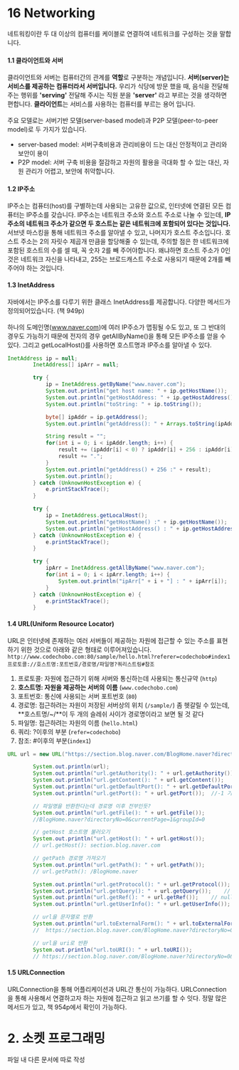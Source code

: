 # 16 Networking
네트워킹이란 두 대 이상의 컴퓨터를 케이블로 연결하여 네트워크를 구성하는 것을 말합니다. 
#### 1.1 클라이언트와 서버
클라이언트와 서버는 컴퓨터간의 관계를 **역할**로 구분하는 개념입니다. **서버(server)는 서비스를 제공하는 컴퓨터라서 서버입니다.** 우리가 식당에 방문 했을 때, 음식을 전달해주는 행위를 **'serving'** 전달해 주시는 직원 분을 **'server'** 라고 부르는 것을 생각하면 편합니다. **클라이언트**는 서비스를 사용하는 컴퓨터를 부르는 용어 입니다. <br> <br>
주요 모델로는 서버기반 모델(server-based model)과 P2P 모델(peer-to-peer model)로 두 가지가 있습니다. 
- server-based model: 서버구축비용과 관리비용이 드는 대신 안정적이고 관리와 보안이 용이
- P2P model: 서버 구축 비용을 절감하고 자원의 활용을 극대화 할 수 있는 대신, 자원 관리가 어렵고, 보안에 취약합니다.

#### 1.2 IP주소
IP주소는 컴퓨터(host)를 구별하는데 사용되는 고유한 값으로, 인터넷에 연결된 모든 컴퓨터는 IP주소를 갖습니다. IP주소는 네트워크 주소와 호스트 주소로 나눌 수 있는데, **IP주소의 네트워크 주소가 같으면 두 호스트는 같은 네트워크에 포함되어 있다는 것입니다.**
<br>
서브넷 마스킹을 통해 네트워크 주소를 알아낼 수 있고, 나머지가 호스트 주소입니다. 호스트 주소는 2의 자릿수 제곱개 만큼을 할당해줄 수 있는데, 주의할 점은 한 네트워크에 포함된 호스트의 수를 셀 때, 꼭 숫자 2를 빼 주어야합니다. 왜냐하면 호스트 주소가 0인 것은 네트워크 자신을 나타내고, 255는 브로드캐스트 주소로 사용되기 때문에 2개를 빼 주어야 하는 것입니다.

#### 1.3 InetAddress
자바에서는 IP주소를 다루기 위한 클래스 InetAddress를 제공합니다. 다양한 메서드가정의되어있습니다. (책 949p) <br> <br>
하나의 도메인명(www.naver.com)에 여러 IP주소가 맵핑될 수도 있고, 또 그 반대의 경우도 가능하기 때문에 전자의 경우 getAllByName()을 통해 모든 IP주소를 얻을 수 있다. 그리고 getLocalHost()를 사용하면 호스트명과 IP주소를 알아낼 수 있다.


```java
InetAddress ip = null;
        InetAddress[] ipArr = null;

        try {
            ip = InetAddress.getByName("www.naver.com");
            System.out.println("get host name: " + ip.getHostName());
            System.out.println("getHostAddress: " + ip.getHostAddress());
            System.out.println("toString: " + ip.toString());

            byte[] ipAddr = ip.getAddress();
            System.out.println("getAddress(): " + Arrays.toString(ipAddr));

            String result = "";
            for(int i = 0; i < ipAddr.length; i++) {
                result += (ipAddr[i] < 0) ? ipAddr[i] + 256 : ipAddr[i];
                result += ".";
            }
            System.out.println("getAddress() + 256 :" + result);
            System.out.println();
        } catch (UnknownHostException e) {
            e.printStackTrace();
        }

        try {
            ip = InetAddress.getLocalHost();
            System.out.println("getHostName() :" + ip.getHostName());
            System.out.println("getHostAddress() : " + ip.getHostAddress());
        } catch (UnknownHostException e) {
            e.printStackTrace();
        }

        try {
            ipArr = InetAddress.getAllByName("www.naver.com");
            for(int i = 0; i < ipArr.length; i++) {
                System.out.println("ipArr[" + i + "] : " + ipArr[i]);
            }
        } catch (UnknownHostException e) {
            e.printStackTrace();
        }
```

#### 1.4 URL(Uniform Resource Locator)
URL은 인터넷에 존재하는 여러 서버들이 제공하는 자원에 접근할 수 있는 주소를 표현하기 위한 것으로 아래와 같은 형태로 이루어져있습니다. <br> `http://www.codechobo.com:80/sample/hello.html?referer=codechobo#index1` <br> `프로토콜://호스트명:포트번호/경로명/파일명?쿼리스트링#참조`
1. 프로토콜: 자원에 접근하기 위해 서버와 통신하는데 사용되는 통신규약 (`http`)
2. **호스트명: 자원을 제공하는 서버의 이름** (`www.codechobo.com`)
3. 포트번호: 통신에 사용되는 서버 포트번호 (`80`)
4. 경로명: 접근하려는 자원이 저장된 서버상의 위치 (`/sample/`) 좀 헷갈릴 수 있는데, **호스트명/~/**이 두 개의 슬레쉬 사이가 경로명이라고 보면 될 것 같다
5. 파일명: 접근하려는 자원의 이름 (`hello.html`)
6. 쿼리: ?이후의 부분 (`refer=codechobo`)
7. 참조: #이후의 부분(`index1`)


```java
URL url = new URL("https://section.blog.naver.com/BlogHome.naver?directoryNo=0&currentPage=1&groupId=0");

        System.out.println(url);
        System.out.println("url.getAuthority(): " + url.getAuthority());    //section.blog.naver.com
        System.out.println("url.getContent(): " + url.getContent());    //sun.net.www.protocol.http.HttpURLConnection$HttpInputStream@cd3fee8
        System.out.println("url.getDefaultPort(): " + url.getDefaultPort());    //443
        System.out.println("url.getPort(): " + url.getPort());  //-1 기본값이 -1이던데 그걸 가져온듯함

        // 파일명을 반환한다는데 경로명 이후 전부인듯?
        System.out.println("url.getFile(): " + url.getFile());
        //BlogHome.naver?directoryNo=0&currentPage=1&groupId=0

        // getHost 호스트명 불러오기
        System.out.println("url.getHost(): " + url.getHost());
        // url.getHost(): section.blog.naver.com

        // getPath 경로명 가져오기
        System.out.println("url.getPath(): " + url.getPath());
        // url.getPath(): /BlogHome.naver

        System.out.println("url.getProtocol(): " + url.getProtocol());  // https
        System.out.println("url.getQuery(): " + url.getQuery());    // directoryNo=0&currentPage=1&groupId=0
        System.out.println("url.getRef(): " + url.getRef());    // null
        System.out.println("url.getUserInfo(): " + url.getUserInfo());  // null

        // url을 문자열로 반환
        System.out.println("url.toExternalForm(): " + url.toExternalForm());
        //  https://section.blog.naver.com/BlogHome.naver?directoryNo=0&currentPage=1&groupId=0

        // url을 uri로 반환
        System.out.println("url.toURI(): " + url.toURI());
        // https://section.blog.naver.com/BlogHome.naver?directoryNo=0&currentPage=1&groupId=0

```

#### 1.5 URLConnection
URLConnection을 통해 어플리케이션과 URL간 통신이 가능하다. URLConnection을 통해 사용해서 연결하고자 하는 자원에 접근하고 읽고 쓰기를 할 수 잇다. 정말 많은 메서드가 있고, 책 954p에서 확인이 가능하다.


# 2. 소켓 프로그래밍
파일 내 다른 문서에 따로 작성
